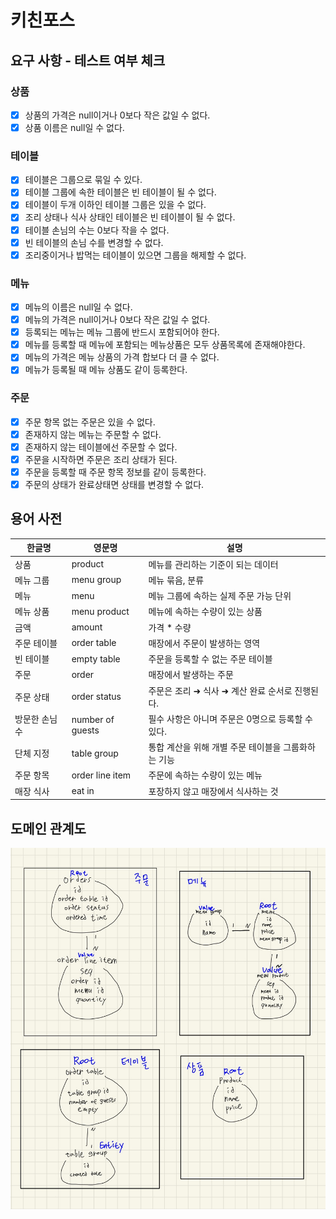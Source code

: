 # 키친포스

## 요구 사항 - 테스트 여부 체크

### 상품
- [x] 상품의 가격은 null이거나 0보다 작은 값일 수 없다.
- [x] 상품 이름은 null일 수 없다.

### 테이블
- [x] 테이블은 그룹으로 묶일 수 있다.
- [x] 테이블 그룹에 속한 테이블은 빈 테이블이 될 수 없다.
- [x] 테이블이 두개 이하인 테이블 그룹은 있을 수 없다.
- [x] 조리 상태나 식사 상태인 테이블은 빈 테이블이 될 수 없다.
- [x] 테이블 손님의 수는 0보다 작을 수 없다.
- [x] 빈 테이블의 손님 수를 변경할 수 없다.
- [x] 조리중이거나 밥먹는 테이블이 있으면 그룹을 해제할 수 없다.

### 메뉴
- [x] 메뉴의 이름은 null일 수 없다.
- [x] 메뉴의 가격은 null이거나 0보다 작은 값일 수 없다.
- [x] 등록되는 메뉴는 메뉴 그룹에 반드시 포함되어야 한다.
- [x] 메뉴를 등록할 때 메뉴에 포함되는 메뉴상품은 모두 상품목록에 존재해야한다.
- [x] 메뉴의 가격은 메뉴 상품의 가격 합보다 더 클 수 없다.
- [x] 메뉴가 등록될 때 메뉴 상품도 같이 등록한다.

### 주문
- [x] 주문 항목 없는 주문은 있을 수 없다.
- [x] 존재하지 않는 메뉴는 주문할 수 없다.
- [x] 존재하지 않는 테이블에선 주문할 수 없다.
- [x] 주문을 시작하면 주문은 조리 상태가 된다.
- [x] 주문을 등록할 때 주문 항목 정보를 같이 등록한다.
- [x] 주문의 상태가 완료상태면 상태를 변경할 수 없다.

## 용어 사전

| 한글명 | 영문명 | 설명 |
| --- | --- | --- |
| 상품 | product | 메뉴를 관리하는 기준이 되는 데이터 |
| 메뉴 그룹 | menu group | 메뉴 묶음, 분류 |
| 메뉴 | menu | 메뉴 그룹에 속하는 실제 주문 가능 단위 |
| 메뉴 상품 | menu product | 메뉴에 속하는 수량이 있는 상품 |
| 금액 | amount | 가격 * 수량 |
| 주문 테이블 | order table | 매장에서 주문이 발생하는 영역 |
| 빈 테이블 | empty table | 주문을 등록할 수 없는 주문 테이블 |
| 주문 | order | 매장에서 발생하는 주문 |
| 주문 상태 | order status | 주문은 조리 ➜ 식사 ➜ 계산 완료 순서로 진행된다. |
| 방문한 손님 수 | number of guests | 필수 사항은 아니며 주문은 0명으로 등록할 수 있다. |
| 단체 지정 | table group | 통합 계산을 위해 개별 주문 테이블을 그룹화하는 기능 |
| 주문 항목 | order line item | 주문에 속하는 수량이 있는 메뉴 |
| 매장 식사 | eat in | 포장하지 않고 매장에서 식사하는 것 |

## 도메인 관계도
![domain_relation.png](domain_relation.png)
